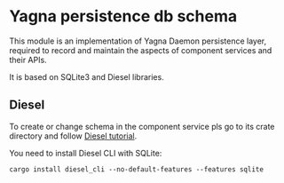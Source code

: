 # Yagna persistence db schema

This module is an implementation of Yagna Daemon persistence layer,
required to record and maintain the aspects of component services and their APIs.

It is based on SQLite3 and Diesel libraries.

## Diesel

To create or change schema in the component service pls go to its crate directory
and follow [Diesel tutorial](https://diesel.rs/guides/getting-started/).

You need to install Diesel CLI with SQLite:
```
cargo install diesel_cli --no-default-features --features sqlite
```
